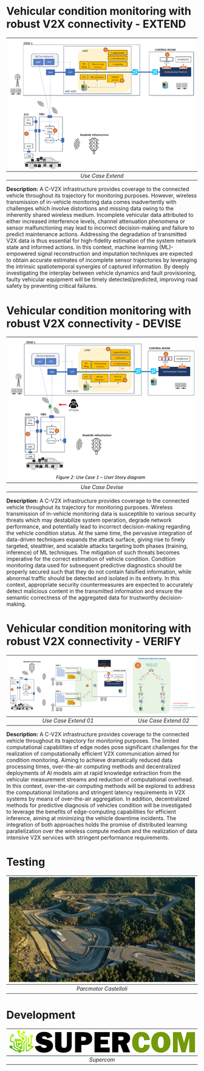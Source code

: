 # Vehicular condition monitoring with robust V2X connectivity - EXTEND

| ![use_case_extend](img/use_case_extend.png "Use Case Extend") |
| :-----------------------------------------------------------: |
|                       *Use Case Extend*                       |

**Description:** A C-V2X infrastructure provides coverage to the connected vehicle throughout its trajectory for monitoring purposes. However, wireless transmission of in-vehicle monitoring data comes inadvertently with challenges which involve distortions and missing data owing to the inherently shared wireless medium. Incomplete vehicular data attributed to either increased interference levels, channel attenuation phenomena or sensor malfunctioning may lead to incorrect decision-making and failure to predict maintenance actions. Addressing the degradation of transmitted V2X data is thus essential for high-fidelity estimation of the system network state and informed actions. In this context, machine learning (ML)-empowered signal reconstruction and imputation techniques are expected to obtain accurate estimates of incomplete sensor trajectories by leveraging the intrinsic spatiotemporal synergies of captured information. By deeply investigating the interplay between vehicle dynamics and fault provisioning, faulty vehicular equipment will be timely detected/predicted, improving road safety by preventing critical failures.


# Vehicular condition monitoring with robust V2X connectivity - DEVISE

| ![use_case_devise](img/use_case_devise.png "Use Case Devise") |
| :-----------------------------------------------------------: |
|                       *Use Case Devise*                       |

**Description:** A C-V2X infrastructure provides coverage to the connected vehicle throughout its trajectory for monitoring purposes. Wireless transmission of in-vehicle monitoring data is susceptible to various security threats which may destabilize system operation, degrade network performance, and potentially lead to incorrect decision-making regarding the vehicle condition status. At the same time, the pervasive integration of data-driven techniques expands the attack surface, giving rise to finely targeted, stealthier, and scalable attacks targeting both phases (training, inference) of ML techniques. The mitigation of such threats becomes imperative for the correct estimation of vehicle condition. Condition monitoring data used for subsequent predictive diagnostics should be properly secured such that they do not contain falsified information, while abnormal traffic should be detected and isolated in its entirety. In this context, appropriate security countermeasures are expected to accurately detect malicious content in the transmitted information and ensure the semantic correctness of the aggregated data for trustworthy decision-making.

# Vehicular condition monitoring with robust V2X connectivity - VERIFY

| ![use_case_verify_01](img/use_case_verify_01.png "Use Case Verify") | ![use_case_verify_02](img/use_case_verify_02.png "Use Case Verify") |
| :-----------------------------------------------------------------: | :-----------------------------------------------------------------: |
|                        *Use Case Extend 01*                         |                         *Use Case Extend 02*                        |


**Description:** A C-V2X infrastructure provides coverage to the connected vehicle throughout its trajectory for monitoring purposes. The limited computational capabilities of edge nodes pose significant challenges for the realization of computationally efficient V2X communication aimed for condition monitoring. Aiming to achieve dramatically reduced data processing times, over-the-air computing methods and decentralized deployments of AI models aim at rapid knowledge extraction from the vehicular measurement streams and reduction of computational overhead. In this context, over-the-air computing methods will be explored to address the computational limitations and stringent latency requirements in V2X systems by means of over-the-air aggregation. In addition, decentralized methods for predictive diagnosis of vehicles condition will be investigated to leverage the benefits of edge-computing capabilities for efficient inference, aiming at minimizing the vehicle downtime incidents. The integration of both approaches holds the promise of distributed learning parallelization over the wireless compute medium and the realization of data intensive V2X services with stringent performance requirements.

# Testing

| ![parcmotor_castelloli](img/parcmotor_castelloli.jpeg "Parcmotor Castelloli") |
| :---------------------------------------------------------------------------: |
|                            *Parcmotor Castelloli*                             |

# Development

| ![supercom](img/supercom_web_page_logo_page_color.png "Supercom") |
| :---------------------------------------------------------------: |
|                            *Supercom*                             |
